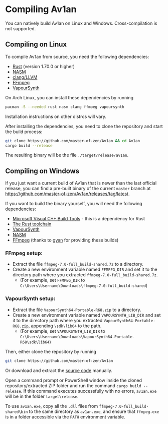 # Compiling Av1an

You can natively build Av1an on Linux and Windows. Cross-compilation is not supported.

## Compiling on Linux

To compile Av1an from source, you need the following dependencies:

- [Rust](https://www.rust-lang.org/) (version 1.70.0 or higher)
- [NASM](https://www.nasm.us/)
- [clang/LLVM](https://llvm.org/)
- [FFmpeg](https://ffmpeg.org/)
- [VapourSynth](https://www.vapoursynth.com/)

On Arch Linux, you can install these dependencies by running

```sh
pacman -S --needed rust nasm clang ffmpeg vapoursynth
```

Installation instructions on other distros will vary.

After installing the dependencies, you need to clone the repository and start the build process:

```sh
git clone https://github.com/master-of-zen/Av1an && cd Av1an
cargo build --release
```

The resulting binary will be the file `./target/release/av1an`.

## Compiling on Windows

If you just want a current build of Av1an that is newer than the last official release, you can find a pre-built binary of the current `master` branch at https://github.com/master-of-zen/Av1an/releases/tag/latest.

If you want to build the binary yourself, you will need the following dependencies:

- [Microsoft Visual C++ Build Tools](https://visualstudio.microsoft.com/visual-cpp-build-tools/) - this is a dependency for Rust
- [The Rust toolchain](https://static.rust-lang.org/rustup/dist/x86_64-pc-windows-msvc/rustup-init.exe)
- [VapourSynth](https://github.com/vapoursynth/vapoursynth/releases/download/R68/VapourSynth64-Portable-R68.zip)
- [NASM](https://www.nasm.us/pub/nasm/releasebuilds/2.16.03/win64/nasm-2.16.03-installer-x64.exe)
- [FFmpeg](https://github.com/GyanD/codexffmpeg/releases/download/7.0/ffmpeg-7.0-full_build-shared.7z) (thanks to [gyan](https://github.com/GyanD) for providing these builds)

### FFmpeg setup:
- Extract the file `ffmpeg-7.0-full_build-shared.7z` to a directory.
- Create a new environment variable named `FFMPEG_DIR` and set it to the directory path where you extracted `ffmpeg-7.0-full_build-shared.7z`.
  - (For example, set `FFMPEG_DIR` to `C:\Users\Username\Downloads\ffmpeg-7.0-full_build-shared`)
	
### VapourSynth setup:
- Extract the file `VapourSynth64-Portable-R68.zip` to a directory.
- Create a new environment variable named `VAPOURSYNTH_LIB_DIR` and set it to the directory path where you extracted `VapourSynth64-Portable-R68.zip`, appending `\sdk\lib64` to the path.
  - (For example, set `VAPOURSYNTH_LIB_DIR` to `C:\Users\Username\Downloads\VapourSynth64-Portable-R68\sdk\lib64`)

Then, either clone the repository by running

```sh
git clone https://github.com/master-of-zen/Av1an
```

Or download and extract the [source code](https://github.com/master-of-zen/Av1an/archive/refs/heads/master.zip) manually.

Open a command prompt or PowerShell window inside the cloned repository/extracted ZIP folder and run the command `cargo build --release`. If this command executes successfully with no errors, `av1an.exe` will be in the folder `target\release`.

To use `av1an.exe`, copy all the `.dll` files from `ffmpeg-7.0-full_build-shared\bin` to the same directory as `av1an.exe`, and ensure that `ffmpeg.exe` is in a folder accessible via the `PATH` environment variable.
